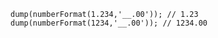 ```luceescript+trycf
dump(numberFormat(1.234,'__.00')); // 1.23
dump(numberFormat(1234,'__.00')); // 1234.00
```
